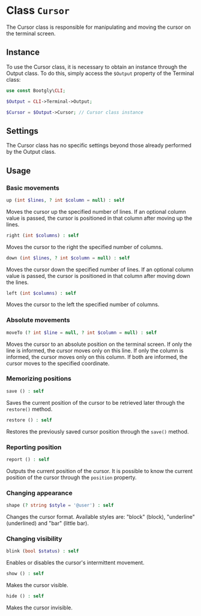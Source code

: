 # Class `Cursor`

The Cursor class is responsible for manipulating and moving the cursor on the terminal screen.

## Instance

To use the Cursor class, it is necessary to obtain an instance through the Output class. To do this, simply access the `$Output` property of the Terminal class:

```php
use const Bootgly\CLI;

$Output = CLI->Terminal->Output;

$Cursor = $Output->Cursor; // Cursor class instance
```

## Settings

The Cursor class has no specific settings beyond those already performed by the Output class.

## Usage

### Basic movements

```php
up (int $lines, ? int $column = null) : self
```

Moves the cursor up the specified number of lines. If an optional column value is passed, the cursor is positioned in that column after moving up the lines.

```php
right (int $columns) : self
```

Moves the cursor to the right the specified number of columns.

```php
down (int $lines, ? int $column = null) : self
```

Moves the cursor down the specified number of lines. If an optional column value is passed, the cursor is positioned in that column after moving down the lines.

```php
left (int $columns) : self
```

Moves the cursor to the left the specified number of columns.

### Absolute movements

```php
moveTo (? int $line = null, ? int $column = null) : self
```

Moves the cursor to an absolute position on the terminal screen. If only the line is informed, the cursor moves only on this line. If only the column is informed, the cursor moves only on this column. If both are informed, the cursor moves to the specified coordinate.

### Memorizing positions

```php
save () : self
```

Saves the current position of the cursor to be retrieved later through the `restore()` method.

```php
restore () : self
```

Restores the previously saved cursor position through the `save()` method.

### Reporting position

```php
report () : self
```

Outputs the current position of the cursor. It is possible to know the current position of the cursor through the `position` property.

### Changing appearance

```php
shape (? string $style = '@user') : self
```

Changes the cursor format. Available styles are: "block" (block), "underline" (underlined) and "bar" (little bar).

### Changing visibility

```php
blink (bool $status) : self
```

Enables or disables the cursor's intermittent movement.

```php
show () : self
```

Makes the cursor visible.

```php
hide () : self
```

Makes the cursor invisible.
